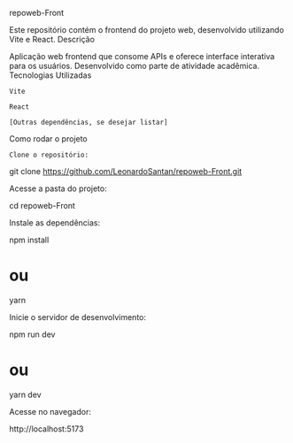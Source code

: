 repoweb-Front

Este repositório contém o frontend do projeto web, desenvolvido utilizando Vite e React.
Descrição

Aplicação web frontend que consome APIs e oferece interface interativa para os usuários.
Desenvolvido como parte de atividade acadêmica.
Tecnologias Utilizadas

    Vite

    React

    [Outras dependências, se desejar listar]

Como rodar o projeto

    Clone o repositório:

git clone https://github.com/LeonardoSantan/repoweb-Front.git

Acesse a pasta do projeto:

cd repoweb-Front

Instale as dependências:

npm install
# ou
yarn

Inicie o servidor de desenvolvimento:

npm run dev
# ou
yarn dev

Acesse no navegador:

http://localhost:5173
